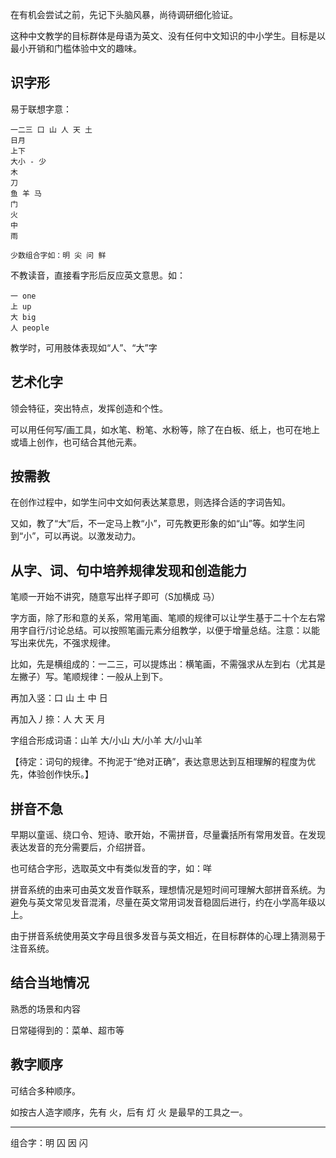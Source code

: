 在有机会尝试之前，先记下头脑风暴，尚待调研细化验证。

这种中文教学的目标群体是母语为英文、没有任何中文知识的中小学生。目标是以最小开销和门槛体验中文的趣味。

## 识字形

易于联想字意：
```
一二三 口 山 人 天 土
日月
上下
大小 - 少
木
刀
鱼 羊 马
门
火
中
雨

少数组合字如：明 尖 问 鲜
```

不教读音，直接看字形后反应英文意思。如：

```
一 one
上 up
大 big
人 people
```

教学时，可用肢体表现如“人”、“大”字

## 艺术化字

领会特征，突出特点，发挥创造和个性。

可以用任何写/画工具，如水笔、粉笔、水粉等，除了在白板、纸上，也可在地上或墙上创作，也可结合其他元素。

## 按需教

在创作过程中，如学生问中文如何表达某意思，则选择合适的字词告知。

又如，教了“大”后，不一定马上教“小”，可先教更形象的如“山”等。如学生问到“小”，可以再说。以激发动力。

## 从字、词、句中培养规律发现和创造能力

笔顺一开始不讲究，随意写出样子即可（S加横成 马）

字方面，除了形和意的关系，常用笔画、笔顺的规律可以让学生基于二十个左右常用字自行/讨论总结。可以按照笔画元素分组教学，以便于增量总结。注意：以能写出来优先，不强求规律。

比如，先是横组成的：一二三，可以提炼出：横笔画，不需强求从左到右（尤其是左撇子）写。笔顺规律：一般从上到下。

再加入竖：口 山 土 中 日

再加入丿捺：人 大 天 月

字组合形成词语：山羊 大/小山 大/小羊 大/小山羊

【待定：词句的规律。不拘泥于“绝对正确”，表达意思达到互相理解的程度为优先，体验创作快乐。】

## 拼音不急

早期以童谣、绕口令、短诗、歌开始，不需拼音，尽量囊括所有常用发音。在发现表达发音的充分需要后，介绍拼音。

也可结合字形，选取英文中有类似发音的字，如：咩

拼音系统的由来可由英文发音作联系，理想情况是短时间可理解大部拼音系统。为避免与英文常见发音混淆，尽量在英文常用词发音稳固后进行，约在小学高年级以上。

由于拼音系统使用英文字母且很多发音与英文相近，在目标群体的心理上猜测易于注音系统。

## 结合当地情况

熟悉的场景和内容

日常碰得到的：菜单、超市等

## 教字顺序

可结合多种顺序。

如按古人造字顺序，先有 火，后有 灯
火 是最早的工具之一。

------

组合字：明 囚 因 闪 